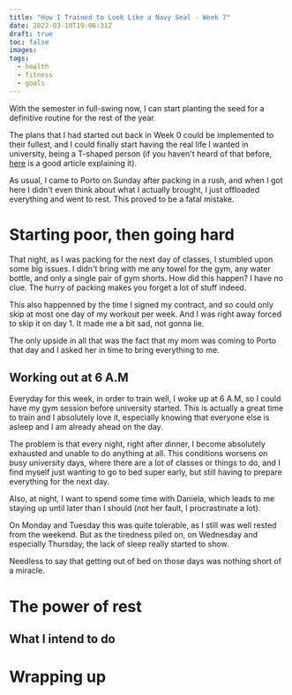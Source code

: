 ```yaml
---
title: "How I Trained to Look Like a Navy Seal - Week 7"
date: 2022-03-10T19:06:31Z
draft: true
toc: false
images:
tags:
  - health
  - fitness
  - goals
---
```


With the semester in full-swing now, I can start planting the seed for a definitive routine for the rest of the year.

The plans that I had started out back in Week 0 could be implemented to their fullest, and I could finally start having the real life I wanted in university, being a T-shaped person (if you haven't heard of that before, [here](https://collegeinfogeek.com/become-t-shaped-person/) is a good article explaining it).

As usual, I came to Porto on Sunday after packing in a rush, and when I got here I didn't even think about what I actually brought, I just offloaded everything and went to rest. This proved to be a fatal mistake.

# Starting poor, then going hard

That night, as I was packing for the next day of classes, I stumbled upon some big issues. I didn't bring with me any towel for the gym, any water bottle, and only a single pair of gym shorts. How did this happen? I have no clue. The hurry of packing makes you forget a lot of stuff indeed.

This also happenned by the time I signed my contract, and so could only skip at most one day of my workout per week. And I was right away forced to skip it on day 1. It made me a bit sad, not gonna lie.

The only upside in all that was the fact that my mom was coming to Porto that day and I asked her in time to bring everything to me.

## Working out at 6 A.M

Everyday for this week, in order to train well, I woke up at 6 A.M, so I could have my gym session before university started. This is actually a great time to train and I absolutely love it, especially knowing that everyone else is asleep and I am already ahead on the day.

The problem is that every night, right after dinner, I become absolutely exhausted and unable to do anything at all. This conditions worsens on busy university days, where there are a lot of classes or things to do, and I find myself just wanting to go to bed super early, but still having to prepare everything for the next day.

Also, at night, I want to spend some time with Daniela, which leads to me staying up until later than I should (not her fault, I procrastinate a lot).

On Monday and Tuesday this was quite tolerable, as I still was well rested from the weekend. But as the tiredness piled on, on Wednesday and especially Thursday, the lack of sleep really started to show.

Needless to say that getting out of bed on those days was nothing short of a miracle.

# The power of rest

## What I intend to do

# Wrapping up
